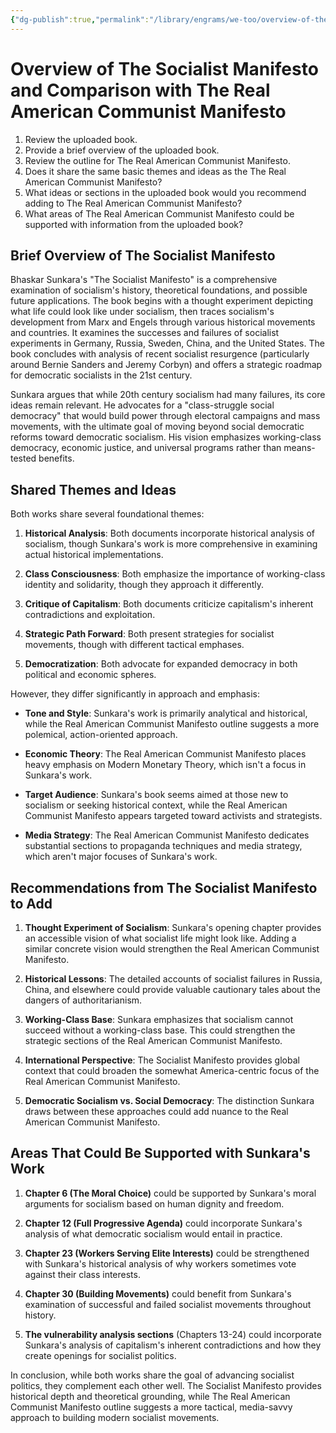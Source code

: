 ```yaml
---
{"dg-publish":true,"permalink":"/library/engrams/we-too/overview-of-the-socialist-manifesto-and-comparison-with-the-real-american-communist-manifesto/","tags":["DC/Apocalypse"]}
---
```


# Overview of The Socialist Manifesto and Comparison with The Real American Communist Manifesto
1. Review the uploaded book. 
2. Provide a brief overview of the uploaded book. 
3. Review the outline for The Real American Communist Manifesto. 
4. Does it share the same basic themes and ideas as the The Real American Communist Manifesto? 
5. What ideas or sections in the uploaded book would you recommend adding to The Real American Communist Manifesto? 
6. What areas of The Real American Communist Manifesto could be supported with information from the uploaded book?

## Brief Overview of The Socialist Manifesto

Bhaskar Sunkara's "The Socialist Manifesto" is a comprehensive examination of socialism's history, theoretical foundations, and possible future applications. The book begins with a thought experiment depicting what life could look like under socialism, then traces socialism's development from Marx and Engels through various historical movements and countries. It examines the successes and failures of socialist experiments in Germany, Russia, Sweden, China, and the United States. The book concludes with analysis of recent socialist resurgence (particularly around Bernie Sanders and Jeremy Corbyn) and offers a strategic roadmap for democratic socialists in the 21st century.

Sunkara argues that while 20th century socialism had many failures, its core ideas remain relevant. He advocates for a "class-struggle social democracy" that would build power through electoral campaigns and mass movements, with the ultimate goal of moving beyond social democratic reforms toward democratic socialism. His vision emphasizes working-class democracy, economic justice, and universal programs rather than means-tested benefits.

## Shared Themes and Ideas

Both works share several foundational themes:

1. **Historical Analysis**: Both documents incorporate historical analysis of socialism, though Sunkara's work is more comprehensive in examining actual historical implementations.
    
2. **Class Consciousness**: Both emphasize the importance of working-class identity and solidarity, though they approach it differently.
    
3. **Critique of Capitalism**: Both documents criticize capitalism's inherent contradictions and exploitation.
    
4. **Strategic Path Forward**: Both present strategies for socialist movements, though with different tactical emphases.
    
5. **Democratization**: Both advocate for expanded democracy in both political and economic spheres.

However, they differ significantly in approach and emphasis:

- **Tone and Style**: Sunkara's work is primarily analytical and historical, while the Real American Communist Manifesto outline suggests a more polemical, action-oriented approach.
    
- **Economic Theory**: The Real American Communist Manifesto places heavy emphasis on Modern Monetary Theory, which isn't a focus in Sunkara's work.
    
- **Target Audience**: Sunkara's book seems aimed at those new to socialism or seeking historical context, while the Real American Communist Manifesto appears targeted toward activists and strategists.
    
- **Media Strategy**: The Real American Communist Manifesto dedicates substantial sections to propaganda techniques and media strategy, which aren't major focuses of Sunkara's work.

## Recommendations from The Socialist Manifesto to Add

1. **Thought Experiment of Socialism**: Sunkara's opening chapter provides an accessible vision of what socialist life might look like. Adding a similar concrete vision would strengthen the Real American Communist Manifesto.
    
2. **Historical Lessons**: The detailed accounts of socialist failures in Russia, China, and elsewhere could provide valuable cautionary tales about the dangers of authoritarianism.
    
3. **Working-Class Base**: Sunkara emphasizes that socialism cannot succeed without a working-class base. This could strengthen the strategic sections of the Real American Communist Manifesto.
    
4. **International Perspective**: The Socialist Manifesto provides global context that could broaden the somewhat America-centric focus of the Real American Communist Manifesto.
    
5. **Democratic Socialism vs. Social Democracy**: The distinction Sunkara draws between these approaches could add nuance to the Real American Communist Manifesto.

## Areas That Could Be Supported with Sunkara's Work

1. **Chapter 6 (The Moral Choice)** could be supported by Sunkara's moral arguments for socialism based on human dignity and freedom.
    
2. **Chapter 12 (Full Progressive Agenda)** could incorporate Sunkara's analysis of what democratic socialism would entail in practice.
    
3. **Chapter 23 (Workers Serving Elite Interests)** could be strengthened with Sunkara's historical analysis of why workers sometimes vote against their class interests.
    
4. **Chapter 30 (Building Movements)** could benefit from Sunkara's examination of successful and failed socialist movements throughout history.
    
5. **The vulnerability analysis sections** (Chapters 13-24) could incorporate Sunkara's analysis of capitalism's inherent contradictions and how they create openings for socialist politics.

In conclusion, while both works share the goal of advancing socialist politics, they complement each other well. The Socialist Manifesto provides historical depth and theoretical grounding, while The Real American Communist Manifesto outline suggests a more tactical, media-savvy approach to building modern socialist movements.
